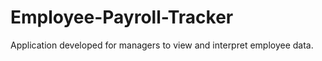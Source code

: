 # Employee-Payroll-Tracker
Application developed for managers to view and interpret employee data.  
